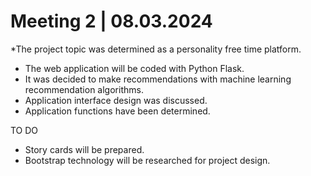 # Meeting 2 | 08.03.2024
*The project topic was determined as a personality free time platform.
* The web application will be coded with Python Flask.
* It was decided to make recommendations with machine learning recommendation algorithms.
* Application interface design was discussed.
* Application functions have been determined.

TO DO
* Story cards will be prepared.
* Bootstrap technology will be researched for project design.
